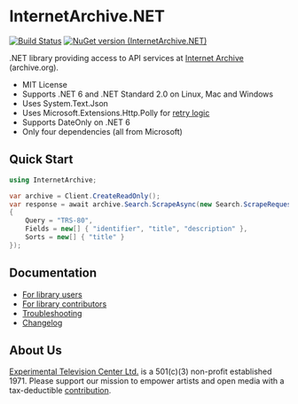 # InternetArchive.NET

[![Build Status](https://github.com/experimentaltvcenter/InternetArchive.NET/actions/workflows/build-and-test.yml/badge.svg)](https://github.com/experimentaltvcenter/InternetArchive.NET/actions/workflows/build-and-test.yml)
[![NuGet version (InternetArchive.NET)](https://img.shields.io/nuget/v/InternetArchive.NET.svg?style=flat-square)](https://www.nuget.org/packages/InternetArchive.NET/)

.NET library providing access to API services at [Internet Archive](https://archive.org) (archive.org).

- MIT License
- Supports .NET 6 and .NET Standard 2.0 on Linux, Mac and Windows
- Uses System.Text.Json
- Uses Microsoft.Extensions.Http.Polly for [retry logic](https://docs.microsoft.com/en-us/dotnet/architecture/microservices/implement-resilient-applications/implement-http-call-retries-exponential-backoff-polly)
- Supports DateOnly on .NET 6
- Only four dependencies (all from Microsoft)

## Quick Start

```csharp
using InternetArchive;

var archive = Client.CreateReadOnly();
var response = await archive.Search.ScrapeAsync(new Search.ScrapeRequest
{
    Query = "TRS-80",
    Fields = new[] { "identifier", "title", "description" },
    Sorts = new[] { "title" }
});
```

## Documentation

- [For library users](./docs/README.md)
- [For library contributors](./docs/DEVELOPERS.md)
- [Troubleshooting](./docs/TROUBLESHOOTING.md)
- [Changelog](./docs/CHANGELOG.md)

## About Us

[Experimental Television Center Ltd.](https://www.experimentaltvcenter.org) is a 501(c)(3) non-profit established 1971. Please support our mission to empower artists and open media with a tax-deductible [contribution](https://www.paypal.com/donate/?hosted_button_id=GM2VN43D6RSXJ).
